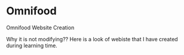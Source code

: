 # Omnifood
Omnifood Website Creation

Why it is not modifying??
Here is a look of webiste that I have created during learning time.